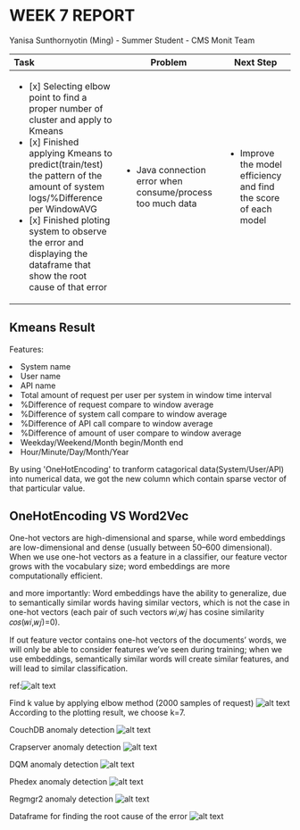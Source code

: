 WEEK 7 REPORT
==============
Yanisa Sunthornyotin (Ming) - Summer Student - CMS Monit Team

|        Task        |  Problem  | Next Step  | 
|:--------|------------| ------------|
| <ul><li>[x] Selecting elbow point to find a proper number of cluster and apply to Kmeans</li><li>[x] Finished applying Kmeans to predict(train/test) the pattern of the amount of system logs/%Difference per WindowAVG</li><li>[x] Finished ploting system to observe the error and displaying the dataframe that show the root cause of that error</li></ul>| <ul><li>Java connection error when consume/process too much data</li></ul> | <ul><li>Improve the model efficiency and find the score of each model</li><ul> |
 
 
Kmeans Result
------------------
Features:
<li>System name</li>
<li>User name</li>
<li>API name</li>
<li>Total amount of request per user per system in window time interval</li>
<li>%Difference of request compare to window average</li>
<li>%Difference of system call compare to window average</li>
<li>%Difference of API call compare to window average</li>
<li>%Difference of amount of user compare to window average</li>
<li>Weekday/Weekend/Month begin/Month end</li>
<li>Hour/Minute/Day/Month/Year</li>

By using 'OneHotEncoding' to tranform catagorical data(System/User/API) into numerical data, we got the new column which contain sparse vector of that particular value.
 
OneHotEncoding VS Word2Vec
------------------
One-hot vectors are high-dimensional and sparse, while word embeddings are low-dimensional and dense (usually between 50–600 dimensional). When we use one-hot vectors as a feature in a classifier, our feature vector grows with the vocabulary size; word embeddings are more computationally efficient.

and more importantly:
Word embeddings have the ability to generalize, due to semantically similar words having similar vectors, which is not the case in one-hot vectors (each pair of such vectors 𝑤𝑖,𝑤𝑗 has cosine similarity 𝑐𝑜𝑠(𝑤𝑖,𝑤𝑗)=0).

If out feature vector contains one-hot vectors of the documents’ words, we will only be able to consider features we’ve seen during training; when we use embeddings, semantically similar words will create similar features, and will lead to similar classification.

ref:![alt text](https://www.quora.com/What-is-the-difference-between-using-word2vec-vs-one-hot-embeddings-as-input-to-classifiers)


Find k value by applying elbow method (2000 samples of request)
![alt text](https://github.com/operationalintelligence/EmailAlertingSystem/blob/master/screenshots/2000samples_noScaler.png)
According to the plotting result, we choose k=7.

CouchDB anomaly detection
![alt text](https://github.com/operationalintelligence/EmailAlertingSystem/blob/master/screenshots/couchdb_k7.png)


Crapserver anomaly detection
![alt text](https://github.com/operationalintelligence/EmailAlertingSystem/blob/master/screenshots/crabserver_k7.png)


DQM anomaly detection
![alt text](https://github.com/operationalintelligence/EmailAlertingSystem/blob/master/screenshots/dqm_k7.png)


Phedex anomaly detection
![alt text](https://github.com/operationalintelligence/EmailAlertingSystem/blob/master/screenshots/phedex_k7.png)


Regmgr2 anomaly detection
![alt text](https://github.com/operationalintelligence/EmailAlertingSystem/blob/master/screenshots/reqmgr2_k7.png)


Dataframe for finding the root cause of the error
![alt text](https://github.com/operationalintelligence/EmailAlertingSystem/blob/master/screenshots/rootcause_df.png)

